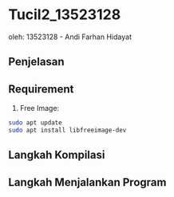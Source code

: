 # Tucil2_13523128

oleh: 13523128 - Andi Farhan Hidayat

## Penjelasan

## Requirement

1. Free Image:

```bash
sudo apt update
sudo apt install libfreeimage-dev
```

## Langkah Kompilasi

## Langkah Menjalankan Program
